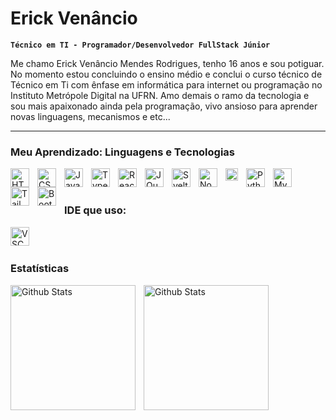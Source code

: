# Erick Venâncio

**`Técnico em TI - Programador/Desenvolvedor FullStack Júnior`**

Me chamo Erick Venâncio Mendes Rodrigues, tenho 16 anos e sou potiguar. No momento estou concluindo o ensino médio e conclui o curso técnico de Técnico em Ti com ênfase em informática para internet ou programação no Instituto Metrópole Digital na UFRN. Amo demais o ramo da tecnologia e sou mais apaixonado ainda pela programação, vivo ansioso para aprender novas linguagens, mecanismos e etc...

---

### Meu Aprendizado: Linguagens e Tecnologias

<img
    align='left'
    alt='HTML'
    title = 'HTML'
    width = '30px'
    style = 'padding-right: 10px;'
    src="https://cdn.jsdelivr.net/gh/devicons/devicon@latest/icons/html5/html5-original.svg" />

<img
    align='left'
    alt='CSS'
    title = 'CSS'
    width = '30px'
    style = 'padding-right: 10px;'
    src="https://cdn.jsdelivr.net/gh/devicons/devicon@latest/icons/css3/css3-original.svg" />

<img
    align='left'
    alt='JavaScript'
    title = 'JavaScript'
    width = '30px'
    style = 'padding-right: 10px;'
    src="https://cdn.jsdelivr.net/gh/devicons/devicon@latest/icons/javascript/javascript-original.svg" />

<img
    align='left'
    alt='TypeScript'
    title = 'TypeScript'
    width = '30px'
    style = 'padding-right: 10px;'
    src="https://cdn.jsdelivr.net/gh/devicons/devicon@latest/icons/typescript/typescript-original.svg" />

<img
    align='left'
    alt='React'
    title = 'React'
    width = '30px'
    style = 'padding-right: 10px;'
    src="https://cdn.jsdelivr.net/gh/devicons/devicon@latest/icons/react/react-original.svg" />

<img
    align='left'
    alt='JQuery'
    title = 'JQuery'
    width = '30px'
    style = 'padding-right: 10px;'
    src="https://cdn.jsdelivr.net/gh/devicons/devicon@latest/icons/jquery/jquery-original.svg" />

<img
    align='left'
    alt='Svelte'
    title = 'Svelte'
    width = '30px'
    style = 'padding-right: 10px;'
    src="https://cdn.jsdelivr.net/gh/devicons/devicon@latest/icons/svelte/svelte-original.svg" />

<img
    align='left'
    alt='NodeJS'
    title = 'NodeJS'
    width = '30px'
    style = 'padding-right: 10px;'
    src="https://cdn.jsdelivr.net/gh/devicons/devicon@latest/icons/nodejs/nodejs-original.svg" />

<img
    align='left'
    alt='Express'
    title = 'Express'
    width = '20px'
    style = 'padding-right: 10px;'
    src="https://cdn.jsdelivr.net/gh/devicons/devicon@latest/icons/express/express-original.svg" />

<img
    align='left'
    alt='Python'
    title = 'Python'
    width = '30px'
    style = 'padding-right: 10px;'
    src="https://cdn.jsdelivr.net/gh/devicons/devicon@latest/icons/python/python-original.svg" />

<img
    align='left'
    alt='MySQL'
    title = 'MySQL'
    width = '30px'
    style = 'padding-right: 10px;'
    src="https://cdn.jsdelivr.net/gh/devicons/devicon@latest/icons/mysql/mysql-original.svg" />

<img
    align='left'
    alt='TailWindCSS'
    title = 'TailWindCSS'
    width = '30px'
    style = 'padding-right: 10px;'
    src="https://cdn.jsdelivr.net/gh/devicons/devicon@latest/icons/tailwindcss/tailwindcss-original.svg" />

<img
    align='left'
    alt='Bootstrap'
    title = 'Bootstrap'
    width = '30px'
    style = 'padding-right: 10px;'
    src="https://cdn.jsdelivr.net/gh/devicons/devicon@latest/icons/bootstrap/bootstrap-original.svg" />


<br>
<br>

### IDE que uso:

<img
    align='left'
    alt='VSCode'
    title = 'VSCode'
    width = '30px'
    style = 'padding-right: 10px;'
    src="https://cdn.jsdelivr.net/gh/devicons/devicon@latest/icons/vscode/vscode-original.svg" />

<br><br>

### Estatísticas
<p>
    <img
        align='left'
        alt='Github Stats'
        height='200'
        style='padding-right: 10px;'
        src="https://github-readme-stats.vercel.app/api?username=erickven&show_icons=true&theme=shadow_red&include_all_commits=true&locale=pt-br"
    >
    <img
        align='left'
        alt="Github Stats"
        height="200"
        style="padding-right: 10px;"
        src='https://github-readme-stats.vercel.app/api/top-langs/?username=erickven&theme=shadow_red&layout=compact&custom_title=Tecnologias&langs_count=9'
    >
</p>



